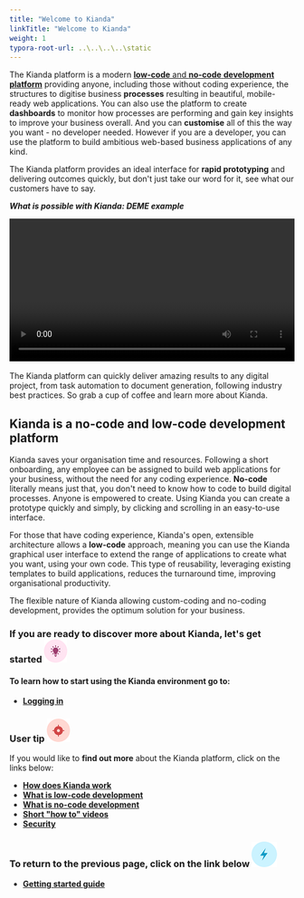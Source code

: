 ```yaml
---
title: "Welcome to Kianda"
linkTitle: "Welcome to Kianda"
weight: 1
typora-root-url: ..\..\..\..\static
---
```


The Kianda platform is a modern [**low-code** and **no-code** **development platform**](#kianda-is-a-no-code-and-low-code-development-platform) providing anyone, including those without coding experience, the structures to digitise business **processes** resulting in beautiful, mobile-ready web applications. You can also use the platform to create **dashboards** to monitor how processes are performing and gain key insights to improve your business overall. And you can **customise** all of this the way you want - no developer needed. However if you are a developer, you can use the platform to build ambitious web-based business applications of any kind. 

The Kianda platform provides an ideal interface for **rapid prototyping** and delivering outcomes quickly, but don't just take our word for it, see what our customers have to say.

***What is possible with Kianda: DEME example***

<video width="100%" style="width:100%" controls>
    <source src="/videos/deme_narration.mp4">
    Your browser does not support the video tag.
    </source>
</video>




The Kianda platform can quickly deliver amazing results to any digital project, from task automation to document generation, following industry best practices. So grab a cup of coffee and learn more about Kianda.

## Kianda is a no-code and low-code development platform

Kianda saves your organisation time and resources. Following a short onboarding, any employee can be assigned to build web applications for your business, without the need for any coding experience. **No-code** literally means just that, you don't need to know how to code to build digital processes. Anyone is empowered to create. Using Kianda you can create a prototype quickly and simply, by clicking and scrolling in an easy-to-use interface. 

For those that have coding experience, Kianda's open, extensible architecture allows a **low-code** approach, meaning you can use the Kianda graphical user interface to extend the range of applications to create what you want, using your own code. This type of reusability, leveraging existing templates to build applications, reduces the turnaround time, improving organisational productivity.

The flexible nature of Kianda allowing custom-coding and no-coding development, provides the optimum solution for your business.




### **If you are ready to discover more about Kianda, let's get started**  ![Idea icon](/images/18.png) 

#### To learn how to start using the Kianda environment go to:

- [**Logging in**](/docs/getting-started/logging-in/)




### User tip ![Target icon](/images/05.png) ###

If you would like to **find out more** about the Kianda platform, click on the links below:

- **[How does Kianda work](/docs/getting-started/welcome/how-kianda-works/)**
- **[What is low-code development](low-code.md)**
- **[What is no-code development](no-code.md)**
- **[Short "how to" videos](how-to.md)**
- [**Security**](security.md)



### **To return to the previous page, click on the link below** ![Lightning icon](/images/10.png)

- **[Getting started guide](../)**

  



